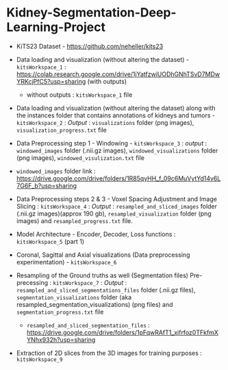 # Kidney-Segmentation-Deep-Learning-Project

* KiTS23 Dataset - https://github.com/neheller/kits23

* Data loading and visualization (without altering the dataset) - `kitsWorkspace_1` : https://colab.research.google.com/drive/1jYatfzwiUODhGNhTSvD7MDwYRKcjPfC5?usp=sharing (with outputs)
  - without outputs : `kitsWorkspace_1` file
 
* Data loading and visualization (without altering the dataset) along with the instances folder that contains annotations of kidneys and tumors - `kitsWorkspace_2` : _Output_ : `visualizations` folder (png images), `visualization_progress.txt` file

* Data Preprocessing step 1 - Windowing - `kitsWorkspace_3` : _output_ : `windowed_images` folder (.nii.gz images), `windowed_visualizations` folder (png images), `windowed_visulization.txt` file
 - `windowed_images` folder link : https://drive.google.com/drive/folders/1R85qyHH_f_09c6MuVytYd14v6L7G6F_b?usp=sharing

* Data Preprocessing steps 2 & 3 - Voxel Spacing Adjustment and Image Slicing : `kitsWorkspace_4` : _Output_ : `resampled_and_sliced_images` folder (.nii.gz images)(approx 190 gb), `resampled_visualization` folder (png images) and `resampled_progress.txt` file.

* Model Architecture - Encoder, Decoder, Loss functions : `kitsWorkspace_5` (part 1)

* Coronal, Sagittal and Axial visualizations (Data preprocessing experimentation) - `kitsWorkspace_6`

* Resampling of the Ground truths as well (Segmentation files) Pre-precessing : `kitsWorkspace_7` : _Output_ : `resampled_and_sliced_segmentations_files` folder (.nii.gz files), `segmentation_visualizations` folder (aka resampled_segmentation_visualizations) (png files) and `segmentation_progress.txt` file
  - `resampled_and_sliced_segmentation_files` : https://drive.google.com/drive/folders/1pFqwRAfT1_xifrfoz0TFkfmXYNhx932h?usp=sharing
 
* Extraction of 2D slices from the 3D images for training purposes : `kitsWorkspace_9`
